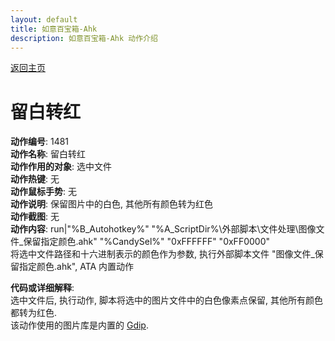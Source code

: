 ```yaml
---
layout: default
title: 如意百宝箱-Ahk
description: 如意百宝箱-Ahk 动作介绍
---
```

<link rel="stylesheet" href="../actions/css/atom-one-light.min.css">
<script src="../actions/js/highlight.min.js"></script>
<script>hljs.highlightAll();</script>

[返回主页](../index.md)

# [](#header-2) 留白转红

**动作编号**: 1481  
**动作名称**: 留白转红  
**动作作用的对象**: 选中文件  
**动作热键**: 无  
**动作鼠标手势**: 无  
**动作说明**: 保留图片中的白色, 其他所有颜色转为红色  
**动作截图**: 无  
**动作内容**: run|"%B_Autohotkey%" "%A_ScriptDir%\外部脚本\文件处理\图像文件_保留指定颜色.ahk" "%CandySel%" "0xFFFFFF" "0xFF0000"  
将选中文件路径和十六进制表示的颜色作为参数, 执行外部脚本文件 "图像文件_保留指定颜色.ahk", ATA 内置动作  

**代码或详细解释**:  
选中文件后, 执行动作, 脚本将选中的图片文件中的白色像素点保留,  其他所有颜色都转为红色.  
该动作使用的图片库是内置的 [Gdip](https://github.com/marius-sucan/AHK-GDIp-Library-Compilation).